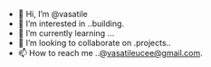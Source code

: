 - 👋 Hi, I’m @vasatile
- 👀 I’m interested in ..building.
- 🌱 I’m currently learning  ...
- 💞️ I’m looking to collaborate on .projects..
- 📫 How to reach me ..@vasatileucee@gmail.com.

<!---
vasatile/vasatile is a ✨ special ✨ repository because its `README.md` (this file) appears on your GitHub profile.
You can click the Preview link to take a look at your changes.
--->
